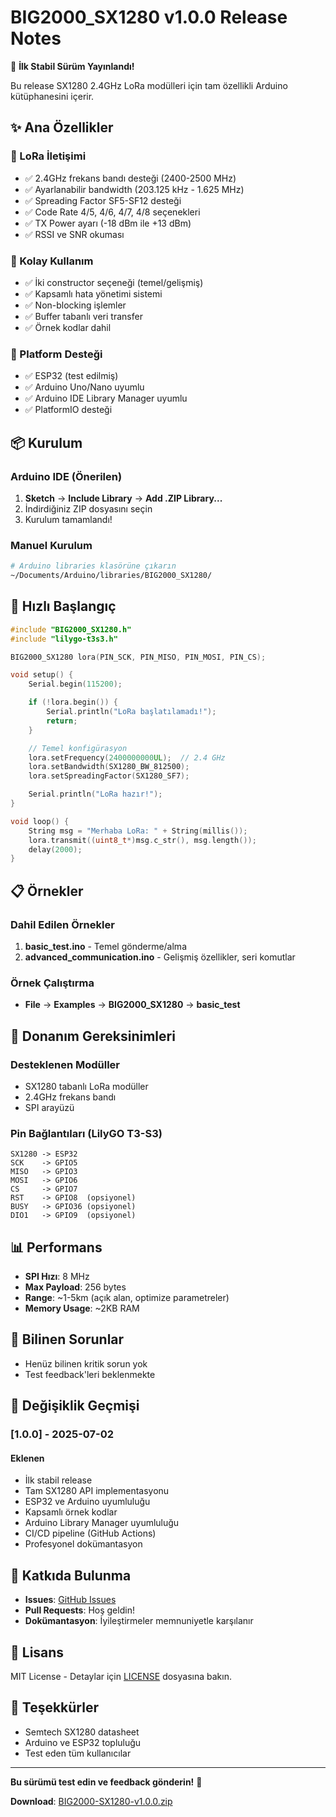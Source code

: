 # BIG2000_SX1280 v1.0.0 Release Notes

🎉 **İlk Stabil Sürüm Yayınlandı!**

Bu release SX1280 2.4GHz LoRa modülleri için tam özellikli Arduino kütüphanesini içerir.

## ✨ Ana Özellikler

### 📡 LoRa İletişimi

- ✅ 2.4GHz frekans bandı desteği (2400-2500 MHz)
- ✅ Ayarlanabilir bandwidth (203.125 kHz - 1.625 MHz)
- ✅ Spreading Factor SF5-SF12 desteği
- ✅ Code Rate 4/5, 4/6, 4/7, 4/8 seçenekleri
- ✅ TX Power ayarı (-18 dBm ile +13 dBm)
- ✅ RSSI ve SNR okuması

### 🔧 Kolay Kullanım

- ✅ İki constructor seçeneği (temel/gelişmiş)
- ✅ Kapsamlı hata yönetimi sistemi
- ✅ Non-blocking işlemler
- ✅ Buffer tabanlı veri transfer
- ✅ Örnek kodlar dahil

### 🎯 Platform Desteği

- ✅ ESP32 (test edilmiş)
- ✅ Arduino Uno/Nano uyumlu
- ✅ Arduino IDE Library Manager uyumlu
- ✅ PlatformIO desteği

## 📦 Kurulum

### Arduino IDE (Önerilen)

1. **Sketch** → **Include Library** → **Add .ZIP Library...**
2. İndirdiğiniz ZIP dosyasını seçin
3. Kurulum tamamlandı!

### Manuel Kurulum

```bash
# Arduino libraries klasörüne çıkarın
~/Documents/Arduino/libraries/BIG2000_SX1280/
```

## 🚀 Hızlı Başlangıç

```cpp
#include "BIG2000_SX1280.h"
#include "lilygo-t3s3.h"

BIG2000_SX1280 lora(PIN_SCK, PIN_MISO, PIN_MOSI, PIN_CS);

void setup() {
    Serial.begin(115200);

    if (!lora.begin()) {
        Serial.println("LoRa başlatılamadı!");
        return;
    }

    // Temel konfigürasyon
    lora.setFrequency(2400000000UL);  // 2.4 GHz
    lora.setBandwidth(SX1280_BW_812500);
    lora.setSpreadingFactor(SX1280_SF7);

    Serial.println("LoRa hazır!");
}

void loop() {
    String msg = "Merhaba LoRa: " + String(millis());
    lora.transmit((uint8_t*)msg.c_str(), msg.length());
    delay(2000);
}
```

## 📋 Örnekler

### Dahil Edilen Örnekler

1. **basic_test.ino** - Temel gönderme/alma
2. **advanced_communication.ino** - Gelişmiş özellikler, seri komutlar

### Örnek Çalıştırma

- **File** → **Examples** → **BIG2000_SX1280** → **basic_test**

## 🔌 Donanım Gereksinimleri

### Desteklenen Modüller

- SX1280 tabanlı LoRa modüller
- 2.4GHz frekans bandı
- SPI arayüzü

### Pin Bağlantıları (LilyGO T3-S3)

```
SX1280 -> ESP32
SCK    -> GPIO5
MISO   -> GPIO3
MOSI   -> GPIO6
CS     -> GPIO7
RST    -> GPIO8  (opsiyonel)
BUSY   -> GPIO36 (opsiyonel)
DIO1   -> GPIO9  (opsiyonel)
```

## 📊 Performans

- **SPI Hızı**: 8 MHz
- **Max Payload**: 256 bytes
- **Range**: ~1-5km (açık alan, optimize parametreler)
- **Memory Usage**: ~2KB RAM

## 🐛 Bilinen Sorunlar

- Henüz bilinen kritik sorun yok
- Test feedback'leri beklenmekte

## 🔄 Değişiklik Geçmişi

### [1.0.0] - 2025-07-02

#### Eklenen

- İlk stabil release
- Tam SX1280 API implementasyonu
- ESP32 ve Arduino uyumluluğu
- Kapsamlı örnek kodlar
- Arduino Library Manager uyumluluğu
- CI/CD pipeline (GitHub Actions)
- Profesyonel dokümantasyon

## 🤝 Katkıda Bulunma

- **Issues**: [GitHub Issues](https://github.com/kayadev/BIG2000-SX1280/issues)
- **Pull Requests**: Hoş geldin!
- **Dokümantasyon**: İyileştirmeler memnuniyetle karşılanır

## 📄 Lisans

MIT License - Detaylar için [LICENSE](LICENSE) dosyasına bakın.

## 🙏 Teşekkürler

- Semtech SX1280 datasheet
- Arduino ve ESP32 topluluğu
- Test eden tüm kullanıcılar

---

**Bu sürümü test edin ve feedback gönderin!** 🚀

**Download**: [BIG2000-SX1280-v1.0.0.zip](../../archive/refs/tags/v1.0.0.zip)
